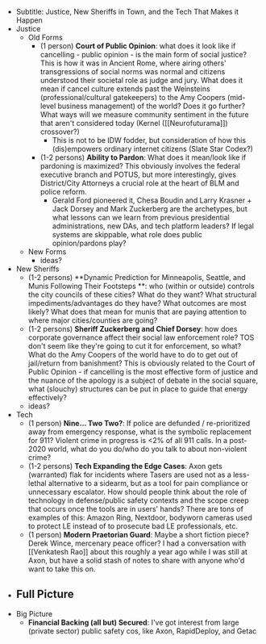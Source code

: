 - Subtitle: Justice, New Sheriffs in Town, and the Tech That Makes it Happen
- Justice
    - Old Forms
        - (1 person) **Court of Public Opinion**: what does it look like if cancelling - public opinion - is the main form of social justice? This is how it was in Ancient Rome, where airing others' transgressions of social norms was normal and citizens understood their societal role as judge and jury. What does it mean if cancel culture extends past the Weinsteins (professional/cultural gatekeepers) to the Amy Coopers (mid-level business management) of the world? Does it go further? What ways will we measure community sentiment in the future that aren't considered today (Kernel ([[Neurofuturama]]) crossover?)
            - This is not to be IDW fodder, but consideration of how this (dis)empowers ordinary internet citizens (Slate Star Codex?)
        - (1-2 persons) **Ability to Pardon**: What does it mean/look like if pardoning is maximized? This obviously involves the federal executive branch and POTUS, but more interestingly, gives District/City Attorneys a crucial role at the heart of BLM and police reform. 
            - Gerald Ford pioneered it, Chesa Boudin and Larry Krasner + Jack Dorsey and Mark Zuckerberg are the archetypes, but what lessons can we learn from previous presidential administrations, new DAs, and tech platform leaders? If legal systems are skippable, what role does public opinion/pardons play?
    - New Forms
        - ideas?
- New Sheriffs
    - (1-2 persons) **Dynamic Prediction for Minneapolis, Seattle, and Munis Following Their Footsteps **: who (within or outside) controls the city councils of these cities? What do they want? What structural impediments/advantages do they have? What outcomes are most likely? What does that mean for munis that are paying attention to where major cities/counties are going?
    - (1-2 persons) **Sheriff Zuckerberg and Chief Dorsey**: how does corporate governance affect their social law enforcement role? TOS don't seem like they're going to cut it for enforcement, so what? What do the Amy Coopers of the world have to do to get out of jail/return from banishment? This is obviously related to the Court of Public Opinion - if cancelling is the most effective form of justice and the nuance of the apology is a subject of debate in the social square, what (slouchy) structures can be put in place to guide that energy effectively?
    - ideas?
- Tech
    - (1 person) **Nine... Two Two?**: If police are defunded / re-prioritized away from emergency response, what is the symbolic replacement for 911? Violent crime in progress is <2% of all 911 calls. In a post-2020 world, what do you do/who do you talk to about non-violent crime?
    - (1-2 persons) **Tech Expanding the Edge Cases**: Axon gets (warranted) flak for  incidents where Tasers are used not as a less-lethal alternative to a sidearm, but as a tool for pain compliance or unnecessary escalator. How should people think about the role of technology in defense/public safety contexts and the scope creep that occurs once the tools are in users' hands? There are tons of examples of this: Amazon Ring, Nextdoor, bodyworn cameras used to protect LE instead of to prosecute bad LE professionals, etc.
    - (1 person) **Modern Praetorian Guard**: Maybe a short fiction piece? Derek Wince, mercenary peace officer? I had a conversation with [[Venkatesh Rao]] about this roughly a year ago while I was still at Axon, but have a solid stash of notes to share with anyone who'd want to take this on.
- Full Picture
    -  
- Big Picture
    - **Financial Backing (all but) Secured**: I've got interest from large (private sector) public safety cos, like Axon, RapidDeploy, and Getac
